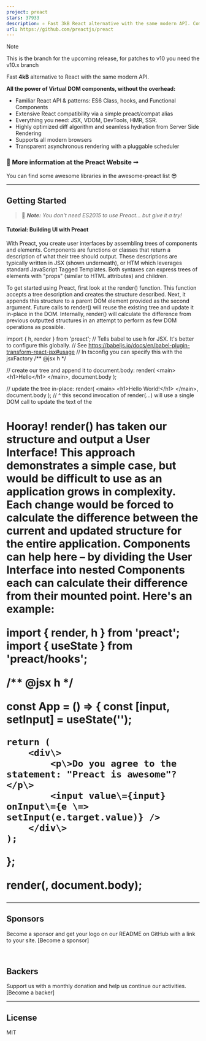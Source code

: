 ```yaml
---
project: preact
stars: 37933
description: ⚛️ Fast 3kB React alternative with the same modern API. Components & Virtual DOM.
url: https://github.com/preactjs/preact
---
```


Note

This is the branch for the upcoming release, for patches to v10 you need the v10.x branch

Fast **4kB** alternative to React with the same modern API.

**All the power of Virtual DOM components, without the overhead:**

-   Familiar React API & patterns: ES6 Class, hooks, and Functional Components
-   Extensive React compatibility via a simple preact/compat alias
-   Everything you need: JSX, VDOM, DevTools, HMR, SSR.
-   Highly optimized diff algorithm and seamless hydration from Server Side Rendering
-   Supports all modern browsers
-   Transparent asynchronous rendering with a pluggable scheduler

### 💁 More information at the Preact Website ➞

You can find some awesome libraries in the awesome-preact list 😎

* * *

Getting Started
---------------

> 💁 _**Note:** You don't need ES2015 to use Preact... but give it a try!_

#### Tutorial: Building UI with Preact

With Preact, you create user interfaces by assembling trees of components and elements. Components are functions or classes that return a description of what their tree should output. These descriptions are typically written in JSX (shown underneath), or HTM which leverages standard JavaScript Tagged Templates. Both syntaxes can express trees of elements with "props" (similar to HTML attributes) and children.

To get started using Preact, first look at the render() function. This function accepts a tree description and creates the structure described. Next, it appends this structure to a parent DOM element provided as the second argument. Future calls to render() will reuse the existing tree and update it in-place in the DOM. Internally, render() will calculate the difference from previous outputted structures in an attempt to perform as few DOM operations as possible.

import { h, render } from 'preact';
// Tells babel to use h for JSX. It's better to configure this globally.
// See https://babeljs.io/docs/en/babel-plugin-transform-react-jsx#usage
// In tsconfig you can specify this with the jsxFactory
/\*\* @jsx h \*/

// create our tree and append it to document.body:
render(
	<main\>
		<h1\>Hello</h1\>
	</main\>,
	document.body
);

// update the tree in-place:
render(
	<main\>
		<h1\>Hello World!</h1\>
	</main\>,
	document.body
);
// ^ this second invocation of render(...) will use a single DOM call to update the text of the <h1>

Hooray! render() has taken our structure and output a User Interface! This approach demonstrates a simple case, but would be difficult to use as an application grows in complexity. Each change would be forced to calculate the difference between the current and updated structure for the entire application. Components can help here – by dividing the User Interface into nested Components each can calculate their difference from their mounted point. Here's an example:

import { render, h } from 'preact';
import { useState } from 'preact/hooks';

/\*\* @jsx h \*/

const App \= () \=> {
	const \[input, setInput\] \= useState('');

	return (
		<div\>
			<p\>Do you agree to the statement: "Preact is awesome"?</p\>
			<input value\={input} onInput\={e \=> setInput(e.target.value)} />
		</div\>
	);
};

render(<App />, document.body);

* * *

Sponsors
--------

Become a sponsor and get your logo on our README on GitHub with a link to your site. \[Become a sponsor\]

           

Backers
-------

Support us with a monthly donation and help us continue our activities. \[Become a backer\]

* * *

License
-------

MIT
